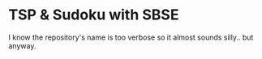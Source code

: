# TSP & Sudoku with SBSE

I know the repository's name is too verbose so it almost sounds silly.. but anyway.
